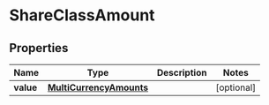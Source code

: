 

# ShareClassAmount


## Properties

| Name | Type | Description | Notes |
|------------ | ------------- | ------------- | -------------|
|**value** | [**MultiCurrencyAmounts**](MultiCurrencyAmounts.md) |  |  [optional] |




